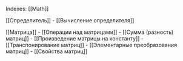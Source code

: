 
Indexes: [[Math]]

[[Определитель]]
	- [[Вычисление определителя]]

[[Матрица]]
	- [[Операции над матрицами]]
		- [[Сумма (разность) матриц]]
		- [[Произведение матрицы на константу]]
		- [[Транспонирование матриц]]
	- [[Элементарные преобразования матриц]]
	- [[Свойства матриц]]
